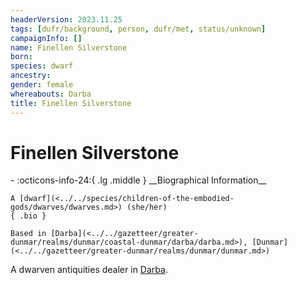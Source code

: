 ```yaml
---
headerVersion: 2023.11.25
tags: [dufr/background, person, dufr/met, status/unknown]
campaignInfo: []
name: Finellen Silverstone
born:
species: dwarf
ancestry:
gender: female
whereabouts: Darba
title: Finellen Silverstone
---
```

# Finellen Silverstone
<div class="grid cards ext-narrow-margin ext-one-column" markdown>
- :octicons-info-24:{ .lg .middle } __Biographical Information__

    A [dwarf](<../../species/children-of-the-embodied-gods/dwarves/dwarves.md>) (she/her)  
    { .bio }

    Based in [Darba](<../../gazetteer/greater-dunmar/realms/dunmar/coastal-dunmar/darba/darba.md>), [Dunmar](<../../gazetteer/greater-dunmar/realms/dunmar/dunmar.md>)
</div>


A dwarven antiquities dealer in [Darba](<../../gazetteer/greater-dunmar/realms/dunmar/coastal-dunmar/darba/darba.md>).